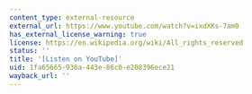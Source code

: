 ```yaml
---
content_type: external-resource
external_url: https://www.youtube.com/watch?v=ixdXKs-7am0
has_external_license_warning: true
license: https://en.wikipedia.org/wiki/All_rights_reserved
status: ''
title: '[Listen on YouTube]'
uid: 1fa65665-936a-443e-86c0-e208396ece21
wayback_url: ''
---
```

